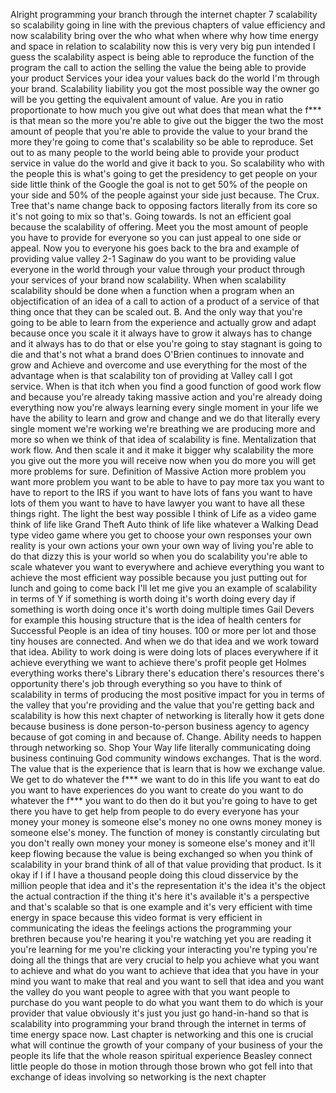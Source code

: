 
Alright programming your branch through the internet chapter 7 scalability so scalability going in line with the previous chapters of value efficiency and now scalability bring over the who what when where why how time energy and space in relation to scalability now this is very very big pun intended I guess the scalability aspect is being able to reproduce the function of the program the call to action the selling the value the being able to provide your product Services your idea your values back do the world I'm through your brand. Scalability liability you got the most possible way the owner go will be you getting the equivalent amount of value. Are you in ratio proportionate to how much you give out what does that mean what the f*** is that mean so the more you're able to give out the bigger the two the most amount of people that you're able to provide the value to your brand the more they're going to come that's scalability so be able to reproduce. Set out to as many people to the world being able to provide your product service in value do the world and give it back to you. So scalability who with the people this is what's going to get the presidency to get people on your side little think of the Google the goal is not to get 50% of the people on your side and 50% of the people against your side just because. The Crux. Tree that's name change back to opposing factors literally from its core so it's not going to mix so that's. Going towards. Is not an efficient goal because the scalability of offering. Meet you the most amount of people you have to provide for everyone so you can just appeal to one side or appeal. Now you to everyone his goes back to the bra and example of providing value valley 2-1 Saginaw do you want to be providing value everyone in the world through your value through your product through your services of your brand now scalability. When when scalability scalability should be done when a function when a program when an objectification of an idea of a call to action of a product of a service of that thing once that they can be scaled out. B. And the only way that you're going to be able to learn from the experience and actually grow and adapt because once you scale it it always have to grow it always has to change and it always has to do that or else you're going to stay stagnant is going to die and that's not what a brand does O'Brien continues to innovate and grow and Achieve and overcome and use everything for the most of the advantage when is that scalability ton of providing at Valley call I got service. When is that itch when you find a good function of good work flow and because you're already taking massive action and you're already doing everything now you're always learning every single moment in your life we have the ability to learn and grow and change and we do that literally every single moment we're working we're breathing we are producing more and more so when we think of that idea of scalability is fine. Mentalization that work flow. And then scale it and it make it bigger why scalability the more you give out the more you will receive now when you do more you will get more problems for sure. Definition of Massive Action more problem you want more problem you want to be able to have to pay more tax you want to have to report to the IRS if you want to have lots of fans you want to have lots of them you want to have to have lawyer you want to have all these things right. The light the best way possible I think of Life as a video game think of life like Grand Theft Auto think of life like whatever a Walking Dead type video game where you get to choose your own responses your own reality is your own actions your own your own way of living you're able to do that dizzy this is your world so when you do scalability you're able to scale whatever you want to everywhere and achieve everything you want to achieve the most efficient way possible because you just putting out for lunch and going to come back I'll let me give you an example of scalability in terms of Y if something is worth doing it's worth doing every day if something is worth doing once it's worth doing multiple times Gail Devers for example this housing structure that is the idea of health centers for Successful People is an idea of tiny houses. 100 or more per lot and those tiny houses are connected. And when we do that idea and we work toward that idea. Ability to work doing is were doing lots of places everywhere if it achieve everything we want to achieve there's profit people get Holmes everything works there's Library there's education there's resources there's opportunity there's job through everything so you have to think of scalability in terms of producing the most positive impact for you in terms of the valley that you're providing and the value that you're getting back and scalability is how this next chapter of networking is literally how it gets done because business is done person-to-person business agency to agency because of got coming in and because of. Change. Ability needs to happen through networking so. Shop Your Way life literally communicating doing business continuing God community windows exchanges. That is the word. The value that is the experience that is learn that is how we exchange value. We get to do whatever the f*** we want to do in this life you want to eat do you want to have experiences do you want to create do you want to do whatever the f*** you want to do then do it but you're going to have to get there you have to get help from people to do every everyone has your money your money is someone else's money no one owns money money is someone else's money. The function of money is constantly circulating but you don't really own money your money is someone else's money and it'll keep flowing because the value is being exchanged so when you think of scalability in your brand think of all of that value providing that product. Is it okay if I if I have a thousand people doing this cloud disservice by the million people that idea and it's the representation it's the idea it's the object the actual contraction if the thing it's here it's available it's a perspective and that's scalable so that is one example and it's very efficient with time energy in space because this video format is very efficient in communicating the ideas the feelings actions the programming your brethren because you're hearing it you're watching yet you are reading it you're learning for me you're clicking your interacting you're typing you're doing all the things that are very crucial to help you achieve what you want to achieve and what do you want to achieve that idea that you have in your mind you want to make that real and you want to sell that idea and you want the valley do you want people to agree with that you want people to purchase do you want people to do what you want them to do which is your provider that value obviously it's just you just go hand-in-hand so that is scalability into programming your brand through the internet in terms of time energy space now. Last chapter is networking and this one is crucial what will continue the growth of your company of your business of your the people its life that the whole reason spiritual experience Beasley connect little people do those in motion through those brown who got fell into that exchange of ideas involving so networking is the next chapter

